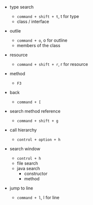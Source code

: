 - type search

  - `command + shift + t`, t for type
  - class / interface

- outlie
  - `command + o`, o for outline
  - members of the class
- resource

  - `command + shift + r`, r for resource

- method

  - `F3`

- back

  - `command + [`

- search method reference

  - `command + shift + g`

- call hierarchy

  - `control + option + h`

- search window

  - `control + h`
  - file search
  - java search
    - constructor
    - method

- jump to line
  - `command + l`, l for line
